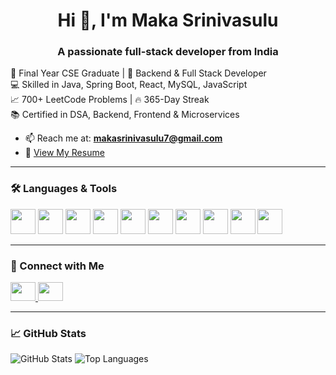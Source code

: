 <h1 align="center">Hi 👋, I'm Maka Srinivasulu</h1>
<h3 align="center">A passionate full-stack developer from India</h3>

🚀 Final Year CSE Graduate | 🧠 Backend & Full Stack Developer  
💻 Skilled in Java, Spring Boot, React, MySQL, JavaScript  
📈 700+ LeetCode Problems | 🔥 365-Day Streak  
📚 Certified in DSA, Backend, Frontend & Microservices

- 📫 Reach me at: **makasrinivasulu7@gmail.com**
- 📄 [View My Resume](https://drive.google.com/file/d/1HiLtBiyzgoU9L_Awrp1V9tknuIicW8zx/view?usp=sharing)

---

### 🛠️ Languages & Tools
<p>
  <img src="https://cdn.jsdelivr.net/gh/devicons/devicon/icons/java/java-original.svg" width="40" />
  <img src="https://cdn.jsdelivr.net/gh/devicons/devicon/icons/javascript/javascript-original.svg" width="40" />
  <img src="https://cdn.jsdelivr.net/gh/devicons/devicon/icons/html5/html5-original.svg" width="40" />
  <img src="https://cdn.jsdelivr.net/gh/devicons/devicon/icons/css3/css3-original.svg" width="40" />
  <img src="https://cdn.jsdelivr.net/gh/devicons/devicon/icons/react/react-original.svg" width="40" />
  <img src="https://cdn.jsdelivr.net/gh/devicons/devicon/icons/redux/redux-original.svg" width="40" />
  <img src="https://cdn.jsdelivr.net/gh/devicons/devicon/icons/spring/spring-original.svg" width="40" />
  <img src="https://cdn.jsdelivr.net/gh/devicons/devicon/icons/mysql/mysql-original-wordmark.svg" width="40" />
  <img src="https://cdn.jsdelivr.net/gh/devicons/devicon/icons/postman/postman-icon.svg" width="40" />
  <img src="https://cdn.jsdelivr.net/gh/devicons/devicon/icons/github/github-original.svg" width="40" />
</p>

---

### 🔗 Connect with Me
<p>
  <a href="https://www.linkedin.com/in/maka-srinivasulu-7abaa8244/" target="_blank">
    <img src="https://raw.githubusercontent.com/rahuldkjain/github-profile-readme-generator/master/src/images/icons/Social/linked-in-alt.svg" height="30" width="40" />
  </a>
  <a href="https://leetcode.com/u/SrinuMaka/" target="_blank">
    <img src="https://raw.githubusercontent.com/rahuldkjain/github-profile-readme-generator/master/src/images/icons/Social/leet-code.svg" height="30" width="40" />
  </a>
</p>

---

### 📈 GitHub Stats
![GitHub Stats](https://github-readme-stats.vercel.app/api?username=Srinu-7&show_icons=true&theme=radical)
![Top Languages](https://github-readme-stats.vercel.app/api/top-langs/?username=Srinu-7&layout=compact&theme=radical)
